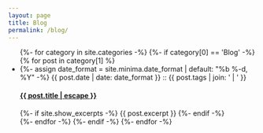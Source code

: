 ```yaml
---
layout: page
title: Blog
permalink: /blog/
---
```

<ul class="post-list">
{%- for category in site.categories -%}
    {%- if category[0] == 'Blog' -%}
        {% for post in category[1] %}
        <li>
            {%- assign date_format = site.minima.date_format | default: "%b %-d, %Y" -%}
            <span class="post-meta"> {{ post.date | date: date_format }} :: {{ post.tags | join: ' | ' }}</span>
            <h4>
            <a class="post-link" href="{{ post.url | relative_url }}">
                {{ post.title | escape }}
            </a>
            </h4>
            {%- if site.show_excerpts -%}
            {{ post.excerpt }}
            {%- endif -%}
        </li>
        {%- endfor -%}
    {%- endif -%}
{%- endfor -%}
</ul>


